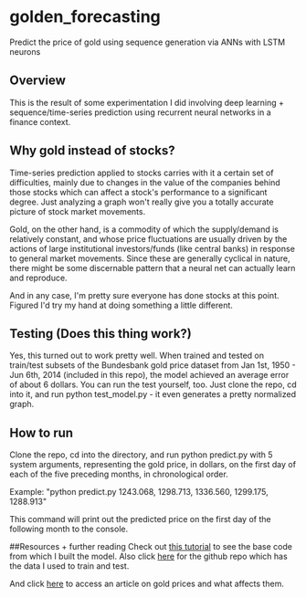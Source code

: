 # golden_forecasting
Predict the price of gold using sequence generation via ANNs with LSTM neurons

## Overview
This is the result of some experimentation I did involving deep learning + sequence/time-series prediction using recurrent neural networks in a finance context. 

## Why gold instead of stocks?
Time-series prediction applied to stocks carries with it a certain set of difficulties, mainly due to changes in the value of the companies behind those stocks which can affect a stock's performance to a significant degree. Just analyzing a graph won't really give you a totally accurate picture of stock market movements. 

Gold, on the other hand, is a commodity of which the supply/demand is relatively constant, and whose price fluctuations are usually driven by the actions of large institutional investors/funds (like central banks) in response to general market movements. Since these are generally cyclical in nature, there might be some discernable pattern that a neural net can actually learn and reproduce.

And in any case, I'm pretty sure everyone has done stocks at this point. Figured I'd try my hand at doing something a little different.

## Testing (Does this thing work?)
Yes, this turned out to work pretty well. When trained and tested on train/test subsets of the Bundesbank gold price dataset from Jan 1st, 1950 - Jun 6th, 2014 (included in this repo), the model achieved an average error of about 6 dollars. You can run the test yourself, too. Just clone the repo, cd into it, and run python test_model.py - it even generates a pretty normalized graph.

## How to run
Clone the repo, cd into the directory, and run python predict.py with 5 system arguments, representing the gold price, in dollars, on the first day of each of the five preceding months, in chronological order. 

Example: "python predict.py 1243.068, 1298.713, 1336.560, 1299.175, 1288.913"

This command will print out the predicted price on the first day of the following month to the console.

##Resources + further reading
Check out [this tutorial](http://machinelearningmastery.com/time-series-prediction-lstm-recurrent-neural-networks-python-keras/) to see the base code from which I built the model. Also click [here](https://github.com/datasets/gold-prices) for the github repo which has the data I used to train and test. 

And click [here](http://www.investopedia.com/articles/active-trading/031915/what-moves-gold-prices.asp) to access an article on gold prices and what affects them.



